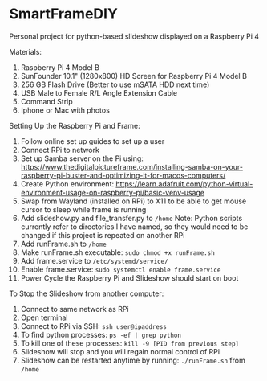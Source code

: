 # SmartFrameDIY
Personal project for python-based slideshow displayed on a Raspberry Pi 4

Materials:
1. Raspberry Pi 4 Model B
2. SunFounder 10.1" (1280x800) HD Screen for Raspberry Pi 4 Model B
3. 256 GB Flash Drive (Better to use mSATA HDD next time)
4. USB Male to Female R/L Angle Extension Cable
5. Command Strip
6. Iphone or Mac with photos

Setting Up the Raspberry Pi and Frame:
1. Follow online set up guides to set up a user
2. Connect RPi to network
3. Set up Samba server on the Pi using: https://www.thedigitalpictureframe.com/installing-samba-on-your-raspberry-pi-buster-and-optimizing-it-for-macos-computers/
4. Create Python environment: https://learn.adafruit.com/python-virtual-environment-usage-on-raspberry-pi/basic-venv-usage
5. Swap from Wayland (installed on RPi) to X11 to be able to get mouse cursor to sleep while frame is running
6. Add slideshow.py and file_transfer.py to `/home`
   Note: Python scripts currently refer to directories I have named, so they would need to be changed if this project is repeated on another RPi
7. Add runFrame.sh to `/home`
8. Make runFrame.sh executable: `sudo chmod +x runFrame.sh`
9. Add frame.service to `/etc/systemd/service/`
10. Enable frame.service: `sudo systemctl enable frame.service`
11. Power Cycle the Raspberry Pi and Slideshow should start on boot

To Stop the Slideshow from another computer:
1. Connect to same network as RPi
2. Open terminal
3. Connect to RPi via SSH: `ssh user@ipaddress`
4. To find python processes: `ps -ef | grep python`
5. To kill one of these processes: `kill -9 [PID from previous step]`
6. Slideshow will stop and you will regain normal control of RPi
7. Slideshow can be restarted anytime by running: `./runFrame.sh` from `/home`
